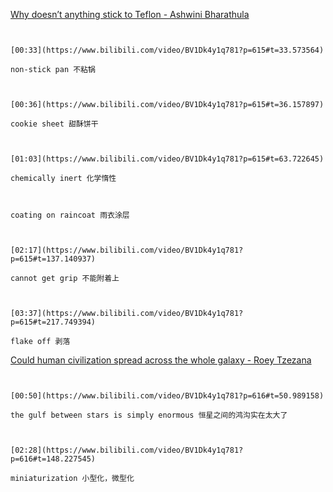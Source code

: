 [Why doesn’t anything stick to Teflon - Ashwini Bharathula](https://www.bilibili.com/video/BV1Dk4y1q781?p=615)

```ad-note


[00:33](https://www.bilibili.com/video/BV1Dk4y1q781?p=615#t=33.573564)

non-stick pan 不粘锅

```

```ad-note


[00:36](https://www.bilibili.com/video/BV1Dk4y1q781?p=615#t=36.157897)

cookie sheet 甜酥饼干

```

```ad-note


[01:03](https://www.bilibili.com/video/BV1Dk4y1q781?p=615#t=63.722645)

chemically inert 化学惰性

```

```ad-note


coating on raincoat 雨衣涂层

```

```ad-note


[02:17](https://www.bilibili.com/video/BV1Dk4y1q781?p=615#t=137.140937)

cannot get grip 不能附着上

```

```ad-note


[03:37](https://www.bilibili.com/video/BV1Dk4y1q781?p=615#t=217.749394)

flake off 剥落

```

[Could human civilization spread across the whole galaxy - Roey Tzezana](https://www.bilibili.com/video/BV1Dk4y1q781?p=616)


```ad-note


[00:50](https://www.bilibili.com/video/BV1Dk4y1q781?p=616#t=50.989158)

the gulf between stars is simply enormous 恒星之间的鸿沟实在太大了

```

```ad-note


[02:28](https://www.bilibili.com/video/BV1Dk4y1q781?p=616#t=148.227545)

miniaturization 小型化，微型化

```